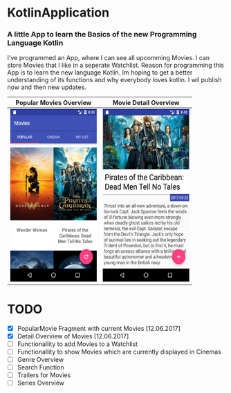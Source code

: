 # KotlinApplication

### A little App to learn the Basics of the new Programming Language Kotlin

I've programmed an App, where I can see all upcomming Movies. I can store Movies that I like in a seperate Watchlist. Reason for programming this App is to learn the new language Kotlin. Im hoping to get a better understanding of its functions and why everybody loves kotlin. I wil publish now and then new updates.


Popular Movies Overview             |  Movie Detail Overview
:-------------------------:|:-------------------------:
<img src="https://github.com/LeonErath/KotlinApplication/blob/master/screenshots/PopularMovies.png" data-canonical-src="https://raw.githubusercontent.com/LeonErath/KotlinApplication/master/screenshots/PopularMovies.png" width="200" height="400" />                            |  <img src="https://github.com/LeonErath/KotlinApplication/blob/master/screenshots/MovieDetail.png" data-canonical-src="https://raw.githubusercontent.com/LeonErath/KotlinApplication/master/screenshots/MovieDetail.png" width="200" height="400" />

# TODO
- [x] PopularMovie Fragment with current Movies [12.06.2017]
- [x] Detail Overview of Movies [12.06.2017]
- [ ] Functionallity to add Movies to a Watchlist
- [ ] Functionallity to show Movies which are currently displayed in Cinemas
- [ ] Genre Overview
- [ ] Search Function
- [ ] Trailers for Movies
- [ ] Series Overview
